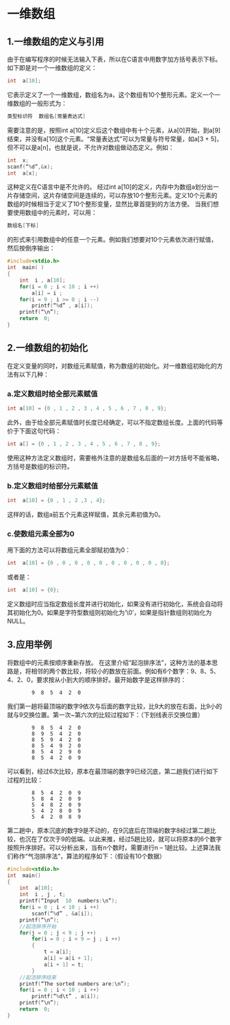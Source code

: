 # 一维数组
## 1.一维数组的定义与引用
由于在编写程序的时候无法输入下表，所以在C语言中用数字加方括号表示下标。如下即是对一个一维数组的定义：

```c	
int  a[10];
```

它表示定义了一个一维数组，数组名为a，这个数组有10个整形元素。定义一个一维数组的一般形式为：
 
```c
类型标识符  数组名[常量表达式]
```

需要注意的是，按照int  a[10]定义后这个数组中有十个元素，从a[0]开始，到a[9]结束，并没有a[10]这个元素。“常量表达式”可以为常量与符号常量，如a[3 + 5]，但不可以是a[n]，也就是说，不允许对数组做动态定义。例如：

```c
int  x;
scanf(“%d”,&x);
int  a[x];
```

这种定义在C语言中是不允许的。
经过int  a[10]的定义，内存中为数组a划分出一片存储空间，这片存储空间是连续的，可以存放10个整形元素。定义10个元素的数组的时候相当于定义了10个整形变量，显然比章首提到的方法方便。
当我们想要使用数组中的元素时，可以用：

```c
数组名[下标]
```

的形式来引用数组中的任意一个元素。例如我们想要对10个元素依次进行赋值，然后按倒序输出：

```c
#include<stdio.h>
int  main( )
{
    int  i , a[10];
    for(i = 0 ; i < 10 ; i ++)
        a[i] = i ;
    for(i = 9 ; i >= 0 ; i --)
        printf(“%d” , a[i]);
    printf(“\n”);
    return  0;
}
```

## 2.一维数组的初始化
在定义变量的同时，对数组元素赋值，称为数组的初始化。对一维数组初始化的方法有以下几种：

### a.定义数组时给全部元素赋值

```c
int a[10] = {0 , 1 , 2 , 3 , 4 , 5 , 6 , 7 , 8 , 9};
```

此外，由于给全部元素赋值时长度已经确定，可以不指定数组长度。上面的代码等价于下面这句代码：

```c
int a[] = {0 , 1 , 2 , 3 , 4 , 5 , 6 , 7 , 8 , 9};
```

使用这种方法定义数组时，需要格外注意的是数组名后面的一对方括号不能省略，方括号是数组的标识符。

### b.定义数组时给部分元素赋值

```c
int  a[10] = {0 , 1 , 2 ,3 , 4};
```

这样的话，数组a前五个元素这样赋值，其余元素初值为0。

### c.使数组元素全部为0
用下面的方法可以将数组元素全部赋初值为0：

```c
int  a[10] = {0 , 0 , 0 , 0 , 0 , 0 , 0 , 0 , 0 , 0};
```

或者是：
```c
int  a[10] = {0};
```

定义数组时应当指定数组长度并进行初始化，如果没有进行初始化，系统会自动将其初始化为0。如果是字符型数组则初始化为’\0’，如果是指针数组则初始化为NULL。

## 3.应用举例
将数组中的元素按顺序重新存放。
在这里介绍“起泡排序法”，这种方法的基本思路是，将相邻的两个数比较，将较小的数放在前面。例如有6个数字：9、8、5、4、2、0，要求按从小到大的顺序排好。最开始数字是这样排序的：

			9  8  5  4  2  0

我们第一趟将最顶端的数字9依次与后面的数字比较，比9大的放在右面，比9小的就与9交换位置。第一次~第六次的比较过程如下：（下划线表示交换位置）

			9  8  5  4  2  0
			8  9  5  4  2  0 
			8  5  9  4  2  0 
			8  5  4  9  2  0
			8  5  4  2  9  0
			8  5  4  2  0  9

可以看到，经过6次比较，原本在最顶端的数字9已经沉底，第二趟我们进行如下过程的比较：

			8  5  4  2  0  9
			5  8  4  2  0  9
			5  4  8  2  0  9
			5  4  2  8  0  9
			5  4  2  0  8  9

第二趟中，原本沉底的数字9是不动的，在9沉底后在顶端的数字8经过第二趟比较，也沉在了仅次于9的低端。以此来推，经过5趟比较，就可以将原本的6个数字按照升序排好。可以分析出来，当有n个数时，需要进行n – 1趟比较。上述算法我们称作“气泡排序法”，算法的程序如下：（假设有10个数据）

```c
#include<stdio.h>
int  main()
{
    int  a[10];
    int  i , j , t;
    printf(“Input  10  numbers:\n”);
    for(i = 0 ; i < 10 ; i ++)
        scanf(“%d” , &a[i]);
    printf(“\n”);
    //起泡排序开始
    for(j = 0 ; j < 9 ; j ++)
        for(i = 0 ; i < 9 – j ; i ++)
        {
            t = a[i];
            a[i] = a[i + 1];
            a[i + 1] = t;
        }
    //起泡排序结束
    printf(“The sorted numbers are:\n”);
    for(i = 0 ; i < 10 ; i ++)
        printf(“%d\t” , a[i]);
    printf(“\n”);
    return  0;
}
```